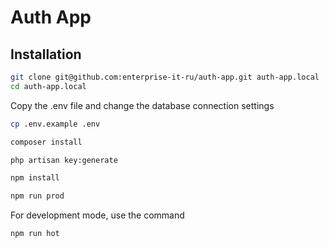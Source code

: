 # Auth App

## Installation

```bash
git clone git@github.com:enterprise-it-ru/auth-app.git auth-app.local
cd auth-app.local
```

Copy the .env file and change the database connection settings

```bash
cp .env.example .env
```
```bash
composer install
```

```bash
php artisan key:generate
```

```bash
npm install
```

```bash
npm run prod
```

For development mode, use the command

```bash
npm run hot
```

